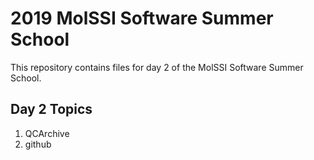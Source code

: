 # 2019 MolSSI Software Summer School

This repository contains files for day 2 of the MolSSI Software Summer School.

## Day 2 Topics
1. QCArchive
2. github
